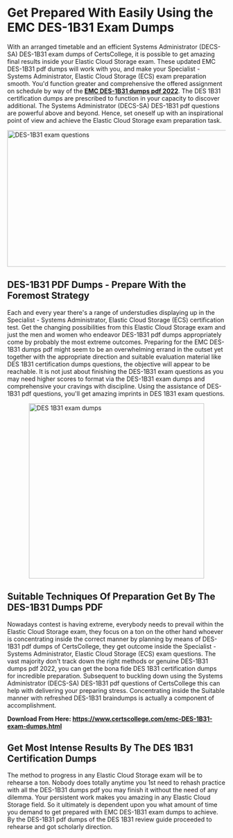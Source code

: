 <h1><strong>Get Prepared With Easily Using the EMC DES-1B31 Exam Dumps&nbsp;</strong></h1>
<p><span style="font-weight: 400;">With an arranged timetable and an efficient Systems Administrator (DECS-SA) DES-1B31 exam dumps of CertsCollege, it is possible to get amazing final results inside your Elastic Cloud Storage exam. These updated EMC DES-1B31 pdf dumps will work with you, and make your Specialist - Systems Administrator, Elastic Cloud Storage (ECS) exam preparation smooth. You'd function greater and comprehensive the offered assignment on schedule by way of the <strong><a href="https://www.certscollege.com/emc-DES-1B31-exam-dumps.html">EMC DES-1B31 dumps pdf 2022</a></strong>. The DES 1B31 certification dumps are prescribed to function in your capacity to discover additional. The Systems Administrator (DECS-SA) DES-1B31 pdf questions are powerful above and beyond. Hence, set oneself up with an inspirational point of view and achieve the Elastic Cloud Storage exam preparation task.&nbsp;</span></p>
<p><span style="font-weight: 400;"><img style="display: block; margin-left: auto; margin-right: auto;" src="https://i.ibb.co/CPDK3ps/Yellow-and-Blue-Initiative-Blog-Banner.png" alt="DES-1B31 exam questions" width="559" height="315" /></span></p>
<h2><strong>DES-1B31 PDF Dumps - Prepare With the Foremost Strategy</strong></h2>
<p><span style="font-weight: 400;">Each and every year there's a range of understudies displaying up in the Specialist - Systems Administrator, Elastic Cloud Storage (ECS) certification test. Get the changing possibilities from this Elastic Cloud Storage exam and just the men and women who endeavor DES-1B31 pdf dumps appropriately come by probably the most extreme outcomes. Preparing for the EMC DES-1B31 dumps pdf might seem to be an overwhelming errand in the outset yet together with the appropriate direction and suitable evaluation material like DES 1B31 certification dumps questions, the objective will appear to be reachable. It is not just about finishing the DES-1B31 exam questions as you may need higher scores to format via the DES-1B31 exam dumps and comprehensive your cravings with discipline. Using the assistance of DES-1B31 pdf questions, you'll get amazing imprints in DES 1B31 exam questions.</span></p>
<p><span style="font-weight: 400;"><a href="https://tinyurl.com/yy6goe3g"><img style="display: block; margin-left: auto; margin-right: auto;" src="https://i.ibb.co/9tMrhdY/Teacher-Appreciation-Invitation.png" alt="DES 1B31 exam dumps " width="404" height="404" /></a></span></p>
<h2><strong>Suitable Techniques Of Preparation Get By The DES-1B31 Dumps PDF</strong></h2>
<p><span style="font-weight: 400;">Nowadays contest is having extreme, everybody needs to prevail within the Elastic Cloud Storage exam, they focus on a ton on the other hand whoever is concentrating inside the correct manner by planning by means of DES-1B31 pdf dumps of CertsCollege, they get outcome inside the Specialist - Systems Administrator, Elastic Cloud Storage (ECS) exam questions. The vast majority don't track down the right methods or genuine DES-1B31 dumps pdf 2022, you can get the bona fide DES 1B31 certification dumps for incredible preparation. Subsequent to buckling down using the Systems Administrator (DECS-SA) DES-1B31 pdf questions of CertsCollege this can help with delivering your preparing stress. Concentrating inside the Suitable manner with refreshed DES-1B31 braindumps is actually a component of accomplishment.</span></p>
<p><span style="font-weight: 400;"><strong>Download From Here: <a href="https://www.certscollege.com/emc-DES-1B31-exam-dumps.html">https://www.certscollege.com/emc-DES-1B31-exam-dumps.html</a></strong></span></p>
<h2><strong>Get Most Intense Results By The DES 1B31 Certification Dumps</strong></h2>
<p><span style="font-weight: 400;">The method to progress in any Elastic Cloud Storage exam will be to rehearse a ton. Nobody does totally anytime you 1st need to rehash practice with all the DES-1B31 dumps pdf you may finish it without the need of any dilemma. Your persistent work makes you amazing in any Elastic Cloud Storage field. So it ultimately is dependent upon you what amount of time you demand to get prepared with EMC DES-1B31 exam dumps to achieve. By the DES-1B31 pdf dumps of the DES 1B31 review guide proceeded to rehearse and got scholarly direction.</span></p>

